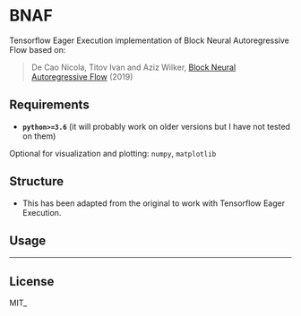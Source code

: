 # BNAF
Tensorflow Eager Execution implementation of Block Neural Autoregressive Flow based on:
> De Cao Nicola, Titov Ivan and Aziz Wilker, [Block Neural Autoregressive Flow](http://arxiv.org/abs/1904.04676) (2019)

## Requirements
* **``python>=3.6``** (it will probably work on older versions but I have not tested on them)

Optional for visualization and plotting: ``numpy``, ``matplotlib``

## Structure
* This has been adapted from the original to work with Tensorflow Eager Execution.

## Usage
-----

## License
MIT_

